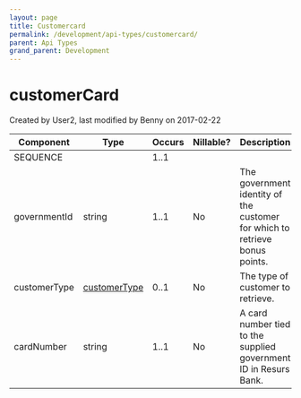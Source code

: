 ```yaml
---
layout: page
title: Customercard
permalink: /development/api-types/customercard/
parent: Api Types
grand_parent: Development
---
```




# customerCard 
Created by User2, last modified by Benny on 2017-02-22

| Component    | Type                         | Occurs | Nillable? | Description                                                                 |
|--------------|------------------------------|--------|-----------|-----------------------------------------------------------------------------|
| SEQUENCE     |                              | 1..1   |           |                                                                             |
| governmentId | string                       | 1..1   | No        | The government identity of the customer for which to retrieve bonus points. |
| customerType | [customerType](customertype) | 0..1   | No        | The type of customer to retrieve.                                           |
| cardNumber   | string                       | 1..1   | No        | A card number tied to the supplied government ID in Resurs Bank.            |

